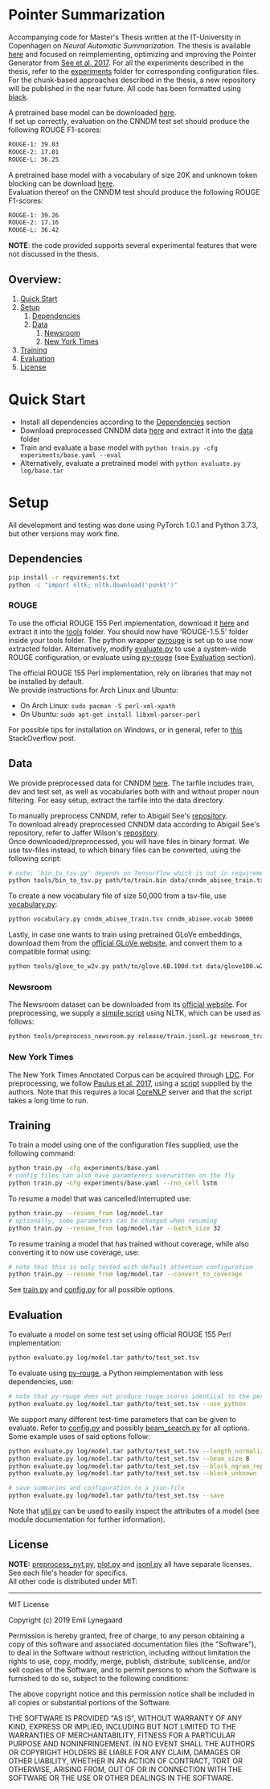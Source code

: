 # Pointer Summarization

Accompanying code for Master's Thesis written at the IT-University in Copenhagen on *Neural Automatic Summarization*. The thesis is available [here](thesis.pdf) and focused on reimplementing, optimizing and improving the Pointer Generator from [See et al. 2017](https://arxiv.org/abs/1704.04368).
For all the experiments described in the thesis, refer to the [experiments](experiments) folder for corresponding configuration files.
For the chunk-based approaches described in the thesis, a new repository will be published in the near future. 
All code has been formatted using [black](https://github.com/python/black).

A pretrained base model can be downloaded [here](https://web.tresorit.com/l#TQNev2-hWI5W81dfh79Z6Q).  
If set up correctly, evaluation on the CNNDM test set should produce the following ROUGE F1-scores:  
```bash 
ROUGE-1: 39.03 
ROUGE-2: 17.01 
ROUGE-L: 36.25
```
A pretrained base model with a vocabulary of size 20K and unknown token blocking can be download [here](https://web.tresorit.com/l#Vk7w4jdkLekIZwJBUQHUcQ).  
Evaluation thereof on the CNNDM test should produce the following ROUGE F1-scores:
```bash 
ROUGE-1: 39.26
ROUGE-2: 17.16
ROUGE-L: 36.42
```

**NOTE**: the code provided supports several experimental features that were not discussed in the thesis.

## Overview:
1. [Quick Start](#quick-start)
2. [Setup](#setup)
    1. [Dependencies](#dependencies)
    2. [Data](#data)
        1. [Newsroom](#newsroom)
        2. [New York Times](#new-york-times)
3. [Training](#training)
4. [Evaluation](#evaluation)
5. [License](#license)

# Quick Start
- Install all dependencies according to the [Dependencies](#dependencies) section
- Download preprocessed CNNDM data [here](https://web.tresorit.com/l#Ha8s-v4PCbsyxe9X00Ojnw) and extract it into the [data](data) folder
- Train and evaluate a base model with `python train.py -cfg experiments/base.yaml --eval`
- Alternatively, evaluate a pretrained model with `python evaluate.py log/base.tar`

# Setup
All development and testing was done using PyTorch 1.0.1 and Python 3.7.3, but other versions may work fine.

## Dependencies
```bash
pip install -r requirements.txt
python -c "import nltk; nltk.download('punkt')"
```

### ROUGE
To use the official ROUGE 155 Perl implementation, download it [here](https://web.tresorit.com/l#BPSRMOtfRtK3PE8vjL-U9Q) and extract it into the [tools](tools) folder.
You should now have 'ROUGE-1.5.5' folder inside your tools folder.
The python wrapper [pyrouge](https://pypi.org/project/pyrouge/) is set up to use now extracted folder.
Alternatively, modify [evaluate.py](evaluate.py) to use a system-wide ROUGE configuration, or evaluate using [py-rouge](https://pypi.org/project/py-rouge/) (see [Evaluation](#evaluation) section).

The official ROUGE 155 Perl implementation, rely on libraries that may not be installed by default.  
We provide instructions for Arch Linux and Ubuntu:
- On Arch Linux: `sudo pacman -S perl-xml-xpath`
- On Ubuntu: `sudo apt-get install libxml-parser-perl`

For possible tips for installation on Windows, or in general, refer to [this](https://stackoverflow.com/questions/47045436/how-to-install-the-python-package-pyrouge-on-microsoft-windows) StackOverflow post.


## Data
We provide preprocessed data for CNNDM [here](https://web.tresorit.com/l#Ha8s-v4PCbsyxe9X00Ojnw). 
The tarfile includes train, dev and test set, as well as vocabularies both with and without proper noun filtering.
For easy setup, extract the tarfile into the data directory.

To manually preprocess CNNDM, refer to Abigail See's [repository](https://github.com/abisee/cnn-dailymail).  
To download already preprocessed CNNDM data according to Abigail See's repository, refer to Jaffer Wilson's [repository](https://github.com/JafferWilson/Process-Data-of-CNN-DailyMail).  
Once downloaded/preprocessed, you will have files in binary format. 
We use tsv-files instead, to which binary files can be converted, using the following script:
```bash
# note: 'bin_to_tsv.py' depends on TensorFlow which is not in requirements.txt
python tools/bin_to_tsv.py path/to/train.bin data/cnndm_abisee_train.tsv 
```

To create a new vocabulary file of size 50,000 from a tsv-file, use [vocabulary.py](vocabulary.py):
```bash
python vocabulary.py cnndm_abisee_train.tsv cnndm_abisee.vocab 50000
```

Lastly, in case one wants to train using pretrained GLoVe embeddings, download them from the [official GLoVe website](https://nlp.stanford.edu/projects/glove://nlp.stanford.edu/projects/glove/), and convert them to a compatible format using:
```bash
python tools/glove_to_w2v.py path/to/glove.6B.100d.txt data/glove100.w2v 
```

### Newsroom
The Newsroom dataset can be downloaded from its [official website](https://summari.es/).
For preprocessing, we supply a [simple script](tools/preprocess_newsroom.py) using NLTK, which can be used as follows:
```bash
python tools/preprocess_newsroom.py release/train.jsonl.gz newsroom_train.tsv
```


### New York Times
The New York Times Annotated Corpus can be acquired through [LDC](https://catalog.ldc.upenn.edu/LDC2008T19).
For preprocessing, we follow [Paulus et al. 2017](https://arxiv.org/abs/1705.04304), using a [script](tools/preprocess_nyt.py) supplied by the authors. Note that this requires a local [CoreNLP](https://github.com/stanfordnlp/CoreNLP) server and that the script takes a long time to run.

## Training
To train a model using one of the configuration files supplied, use the following command:
```bash
python train.py -cfg experiments/base.yaml
# config files can also have paramterers overwritten on the fly
python train.py -cfg experiments/base.yaml --rnn_cell lstm
```

To resume a model that was cancelled/interrupted use:
```bash
python train.py --resume_from log/model.tar
# optionally, some parameters can be changed when resuming
python train.py --resume_from log/model.tar --batch_size 32
```

To resume training a model that has trained without coverage, while also converting it to now use coverage, use:
```bash
# note that this is only tested with default attention configuration
python train.py --resume_from log/model.tar --convert_to_coverage
```

See [train.py](train.py) and [config.py](config.py) for all possible options.

## Evaluation
To evaluate a model on some test set using official ROUGE 155 Perl implementation:
```bash
python evaluate.py log/model.tar path/to/test_set.tsv
```

To evaluate using [py-rouge](https://pypi.org/project/py-rouge/), a Python reimplementation with less dependencies, use:
```bash
# note that py-rouge does not produce rouge scores identical to the perl implementation
python evaluate.py log/model.tar path/to/test_set.tsv --use_python
```

We support many different test-time parameters that can be given to evaluate.
Refer to [config.py](config.py) and possibly [beam_search.py](beam_search.py) for all options.
Some example uses of said options follow:
```bash
python evaluate.py log/model.tar path/to/test_set.tsv --length_normalize wu --length_normalize_alpha 1.0
python evaluate.py log/model.tar path/to/test_set.tsv --beam_size 8
python evaluate.py log/model.tar path/to/test_set.tsv --block_ngram_repeat 3
python evaluate.py log/model.tar path/to/test_set.tsv --block_unknown

# save summaries and configuration to a json-file
python evaluate.py log/model.tar path/to/test_set.tsv --save
```
Note that [util.py](util.py) can be used to easily inspect the attributes of a model (see module documentation for further information).

## License
**NOTE:** [preprocess_nyt.py](tools/preprocess_nyt.py), [plot.py](tools/plot.py) and [jsonl.py](tools/jsonl.py) all have separate licenses. See each file's header for specifics.  
All other code is distributed under MIT: 
___

MIT License

Copyright (c) 2019 Emil Lynegaard

Permission is hereby granted, free of charge, to any person obtaining a copy of this software and associated documentation files (the "Software"), to deal in the Software without restriction, including without limitation the rights to use, copy, modify, merge, publish, distribute, sublicense, and/or sell copies of the Software, and to permit persons to whom the Software is furnished to do so, subject to the following conditions:

The above copyright notice and this permission notice shall be included in all copies or substantial portions of the Software.

THE SOFTWARE IS PROVIDED "AS IS", WITHOUT WARRANTY OF ANY KIND, EXPRESS OR IMPLIED, INCLUDING BUT NOT LIMITED TO THE WARRANTIES OF MERCHANTABILITY, FITNESS FOR A PARTICULAR PURPOSE AND NONINFRINGEMENT. IN NO EVENT SHALL THE AUTHORS OR COPYRIGHT HOLDERS BE LIABLE FOR ANY CLAIM, DAMAGES OR OTHER LIABILITY, WHETHER IN AN ACTION OF CONTRACT, TORT OR OTHERWISE, ARISING FROM, OUT OF OR IN CONNECTION WITH THE SOFTWARE OR THE USE OR OTHER DEALINGS IN THE SOFTWARE.

